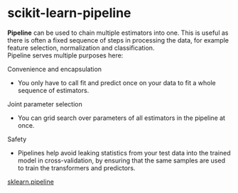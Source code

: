# scikit-learn-pipeline
**Pipeline** can be used to chain multiple estimators into one. This is useful as there is often a fixed sequence of steps in processing the data, for example feature selection, normalization and classification. </br>
Pipeline serves multiple purposes here:

Convenience and encapsulation </br>
- You only have to call fit and predict once on your data to fit a whole sequence of estimators.

Joint parameter selection </br>
- You can grid search over parameters of all estimators in the pipeline at once.

Safety</br>
- Pipelines help avoid leaking statistics from your test data into the trained model in cross-validation, by ensuring that the same samples are used to train the transformers and predictors.</br>

[sklearn.pipeline](https://scikit-learn.org/stable/api/sklearn.pipeline.html)
